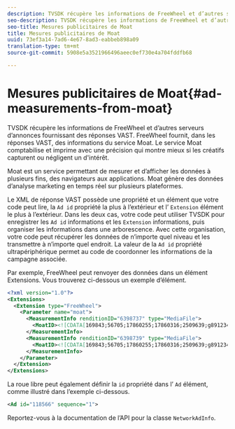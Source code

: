 ```yaml
---
description: TVSDK récupère les informations de FreeWheel et d’autres serveurs d’annonces fournissant des réponses VAST. FreeWheel fournit, dans les réponses VAST, des informations du service Moat. Le service Moat comptabilise et imprime avec une précision qui montre mieux si les créatifs capturent ou négligent un   d'intérêt.
seo-description: TVSDK récupère les informations de FreeWheel et d’autres serveurs d’annonces fournissant des réponses VAST. FreeWheel fournit, dans les réponses VAST, des informations du service Moat. Le service Moat comptabilise et imprime avec une précision qui montre mieux si les créatifs capturent ou négligent un   d'intérêt.
seo-title: Mesures publicitaires de Moat
title: Mesures publicitaires de Moat
uuid: 73ef3a14-7ad6-4e67-8ad3-eabbeb898a09
translation-type: tm+mt
source-git-commit: 5908e5a3521966496aeec0ef730e4a704fddfb68

---
```



# Mesures publicitaires de Moat{#ad-measurements-from-moat}

TVSDK récupère les informations de FreeWheel et d’autres serveurs d’annonces fournissant des réponses VAST. FreeWheel fournit, dans les réponses VAST, des informations du service Moat. Le service Moat comptabilise et imprime avec une précision qui montre mieux si les créatifs capturent ou négligent un   d&#39;intérêt.

Moat est un service permettant de mesurer et d’afficher les données à plusieurs fins, des navigateurs aux applications. Moat génère des données d’analyse marketing en temps réel sur plusieurs plateformes.

Le XML de réponse VAST possède une propriété et un élément que votre code peut lire, la `Ad id` propriété la plus à l’extérieur et l’ `Extension` élément le plus à l’extérieur. Dans les deux cas, votre code peut utiliser TVSDK pour enregistrer les `Ad id` informations et les `Extension` informations, puis organiser les informations dans une arborescence. Avec cette organisation, votre code peut récupérer les données de n’importe quel niveau et les transmettre à n’importe quel endroit. La valeur de la `Ad id` propriété ultrapériphérique permet au code de coordonner les informations de la campagne associée.

Par exemple, FreeWheel peut renvoyer des données dans un élément Extensions. Vous trouverez ci-dessous un exemple d’élément.

```xml
<?xml version="1.0"?> 
<Extensions> 
  <Extension type="FreeWheel"> 
    <Parameter name="moat"> 
      <MeasurementInfo renditionID="6398737" type="MediaFile"> 
        <MoatID><![CDATA[169843;56705;17860255;17860316;2509639;g8912342;103311138;g436558;530633]]></MoatID> 
      </MeasurementInfo> 
      <MeasurementInfo renditionID="6398739" type="MediaFile"> 
        <MoatID><![CDATA[169843;56705;17860255;17860316;2509639;g8912342;103311138;g436558;530633]]></MoatID> 
      </MeasurementInfo> 
    </Parameter> 
  </Extension> 
</Extensions> 
```

La roue libre peut également définir la `id` propriété dans l’ `Ad` élément, comme illustré dans l’exemple ci-dessous.

```xml
<Ad id="118566" sequence="1">
```

Reportez-vous à la documentation de l’API pour la classe `NetworkAdInfo`.

